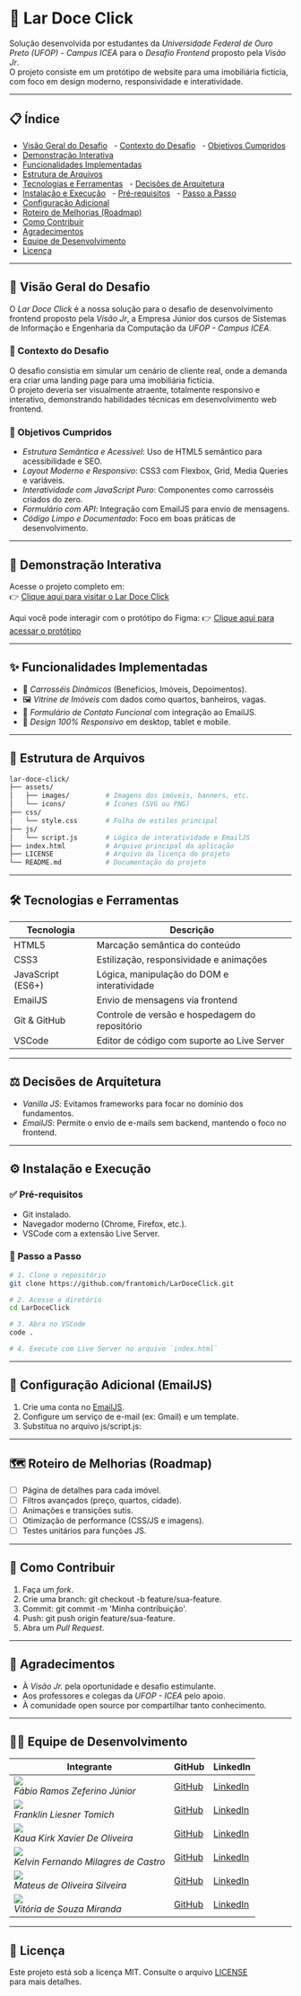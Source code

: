 # 🏡 Lar Doce Click

Solução desenvolvida por estudantes da *Universidade Federal de Ouro Preto (UFOP) - Campus ICEA* para o *Desafio Frontend* proposto pela *Visão Jr*.  
O projeto consiste em um protótipo de website para uma imobiliária fictícia, com foco em design moderno, responsividade e interatividade.

---

## 📋 Índice

- [Visão Geral do Desafio](#visao-geral-do-desafio)
  - [Contexto do Desafio](#contexto-do-desafio)
  - [Objetivos Cumpridos](#objetivos-cumpridos)
- [Demonstração Interativa](#demonstracao-interativa)
- [Funcionalidades Implementadas](#funcionalidades-implementadas)
- [Estrutura de Arquivos](#estrutura-de-arquivos)
- [Tecnologias e Ferramentas](#tecnologias-e-ferramentas)
  - [Decisões de Arquitetura](#decisoes-de-arquitetura)
- [Instalação e Execução](#instalacao-e-execucao)
  - [Pré-requisitos](#pre-requisitos)
  - [Passo a Passo](#passo-a-passo)
- [Configuração Adicional](#configuracao-adicional)
- [Roteiro de Melhorias (Roadmap)](#roteiro-de-melhorias-roadmap)
- [Como Contribuir](#como-contribuir)
- [Agradecimentos](#agradecimentos)
- [Equipe de Desenvolvimento](#equipe-de-desenvolvimento)
- [Licença](#licenca)

---

<a id="visao-geral-do-desafio"><a>
## 📌 Visão Geral do Desafio

O *Lar Doce Click* é a nossa solução para o desafio de desenvolvimento frontend proposto pela *Visão Jr*, a Empresa Júnior dos cursos de Sistemas de Informação e Engenharia da Computação da *UFOP - Campus ICEA*.

<a id="contexto-do-desafio"><a>
### 📝 Contexto do Desafio

O desafio consistia em simular um cenário de cliente real, onde a demanda era criar uma landing page para uma imobiliária fictícia.  
O projeto deveria ser visualmente atraente, totalmente responsivo e interativo, demonstrando habilidades técnicas em desenvolvimento web frontend.

<a id="objetivos-cumpridos"><a>
### 🎯 Objetivos Cumpridos

- *Estrutura Semântica e Acessível*: Uso de HTML5 semântico para acessibilidade e SEO.
- *Layout Moderno e Responsivo*: CSS3 com Flexbox, Grid, Media Queries e variáveis.
- *Interatividade com JavaScript Puro*: Componentes como carrosséis criados do zero.
- *Formulário com API*: Integração com EmailJS para envio de mensagens.
- *Código Limpo e Documentado*: Foco em boas práticas de desenvolvimento.

---

<a id="demonstracao-interativa"><a>
## 🚀 Demonstração Interativa

Acesse o projeto completo em:  
👉 [Clique aqui para visitar o Lar Doce Click](https://frantomich.github.io/)

Aqui você pode interagir com o protótipo do Figma: 
👉 [Clique aqui para acessar o protótipo](https://www.figma.com/design/AGFx5124XcDuOB5tL5fTaf/LandingPage?node-id=0-1&t=FGRFuYdN3Zf21yy9-1)


---

<a id="funcionalidades-implementadas"><a>
## ✨ Funcionalidades Implementadas

- 🎠 *Carrosséis Dinâmicos* (Benefícios, Imóveis, Depoimentos).
- 🖼 *Vitrine de Imóveis* com dados como quartos, banheiros, vagas.
- 📧 *Formulário de Contato Funcional* com integração ao EmailJS.
- 📱 *Design 100% Responsivo* em desktop, tablet e mobile.

---

<a id="estrutura-de-arquivos"><a>
## 📁 Estrutura de Arquivos

```bash
lar-doce-click/
├── assets/
│   ├── images/         # Imagens dos imóveis, banners, etc.
│   └── icons/          # Ícones (SVG ou PNG)
├── css/
│   └── style.css       # Folha de estilos principal
├── js/
│   └── script.js       # Lógica de interatividade e EmailJS
├── index.html          # Arquivo principal da aplicação
├── LICENSE             # Arquivo da licença do projeto
└── README.md           # Documentação do projeto
```

---

<a id="tecnologias-e-ferramentas"><a>
## 🛠 Tecnologias e Ferramentas

| Tecnologia           | Descrição                                                                |
|----------------------|-------------------------------------------------------------------------|
| HTML5                | Marcação semântica do conteúdo                                          |
| CSS3                 | Estilização, responsividade e animações                                |
| JavaScript (ES6+)    | Lógica, manipulação do DOM e interatividade                            |
| EmailJS              | Envio de mensagens via frontend                                         |
| Git & GitHub         | Controle de versão e hospedagem do repositório                         |
| VSCode               | Editor de código com suporte ao Live Server                            |

---

<a id="decisoes-de-arquitetura"><a>
## ⚖ Decisões de Arquitetura

- *Vanilla JS*: Evitamos frameworks para focar no domínio dos fundamentos.
- *EmailJS*: Permite o envio de e-mails sem backend, mantendo o foco no frontend.

---

<a id="instalacao-e-execucao"><a>
## ⚙ Instalação e Execução

<a id="pre-requisitos"><a>
### ✅ Pré-requisitos

- Git instalado.
- Navegador moderno (Chrome, Firefox, etc.).
- VSCode com a extensão Live Server.

<a id="passo-a-passo"><a>
### 🚀 Passo a Passo

```bash
# 1. Clone o repositório
git clone https://github.com/frantomich/LarDoceClick.git

# 2. Acesse o diretório
cd LarDoceClick

# 3. Abra no VSCode
code .

# 4. Execute com Live Server no arquivo `index.html`
```

---

<a id="configuracao-adicional"><a>
## 🔧 Configuração Adicional (EmailJS)

1. Crie uma conta no [EmailJS](https://www.emailjs.com/).
2. Configure um serviço de e-mail (ex: Gmail) e um template.
3. Substitua no arquivo js/script.js:

---

<a id="roteiro-de-melhorias-roadmap"><a>
## 🗺 Roteiro de Melhorias (Roadmap)

- [ ] Página de detalhes para cada imóvel.
- [ ] Filtros avançados (preço, quartos, cidade).
- [ ] Animações e transições sutis.
- [ ] Otimização de performance (CSS/JS e imagens).
- [ ] Testes unitários para funções JS.

---

<a id="como-contribuir"><a>
## 🤝 Como Contribuir

1. Faça um *fork*.
2. Crie uma branch: git checkout -b feature/sua-feature.
3. Commit: git commit -m 'Minha contribuição'.
4. Push: git push origin feature/sua-feature.
5. Abra um *Pull Request*.
   
---

<a id="agradecimentos"><a>
## 🙏 Agradecimentos

- À *Visão Jr.* pela oportunidade e desafio estimulante.  
- Aos professores e colegas da *UFOP - ICEA* pelo apoio. 
- À comunidade open source por compartilhar tanto conhecimento.

---

<a id="equipe-de-desenvolvimento"><a>
## 👨‍💻 Equipe de Desenvolvimento

| Integrante | GitHub | LinkedIn |
|-----------|--------|----------|
| ![](https://via.placeholder.com/100) <br> *Fábio Ramos Zeferino Júnior* | [GitHub](https://github.com/fabiojr01) | [LinkedIn](https://www.linkedin.com/in/f%C3%A1bio-ramos-zeferino-j%C3%BAnior-a13589376/) |
| ![](https://via.placeholder.com/100) <br> *Franklin Liesner Tomich* | [GitHub](https://github.com/frantomich) | [LinkedIn](https://www.linkedin.com/in/franklin-l-tomich-b6256936a/) |
| ![](https://via.placeholder.com/100) <br> *Kaua Kirk Xavier De Oliveira*   | [GitHub](https://github.com/kauakirk) | [LinkedIn](https://www.linkedin.com/in/kaua-k-992400209/) |
| ![](https://via.placeholder.com/100) <br> *Kelvin Fernando Milagres de Castro* | [GitHub](https://github.com/Kelvinmilagres) | [LinkedIn](https://www.linkedin.com/in/kelvinfernandofront-end/) |
| ![](https://via.placeholder.com/100) <br> *Mateus de Oliveira Silveira* | [GitHub](https://github.com/mateus2911 ) | [LinkedIn](https://www.linkedin.com/in/[LINKEDIN_USER_3]/) |
| ![](https://via.placeholder.com/100) <br> *Vitória de Souza Miranda* | [GitHub](https://github.com/vitoriasmiranda) | [LinkedIn](https://www.linkedin.com/in/vitoriasmiranda/) |

---

<a id="licenca"><a>
## 📄 Licença

Este projeto está sob a licença MIT. Consulte o arquivo [LICENSE](./LICENSE) para mais detalhes.
